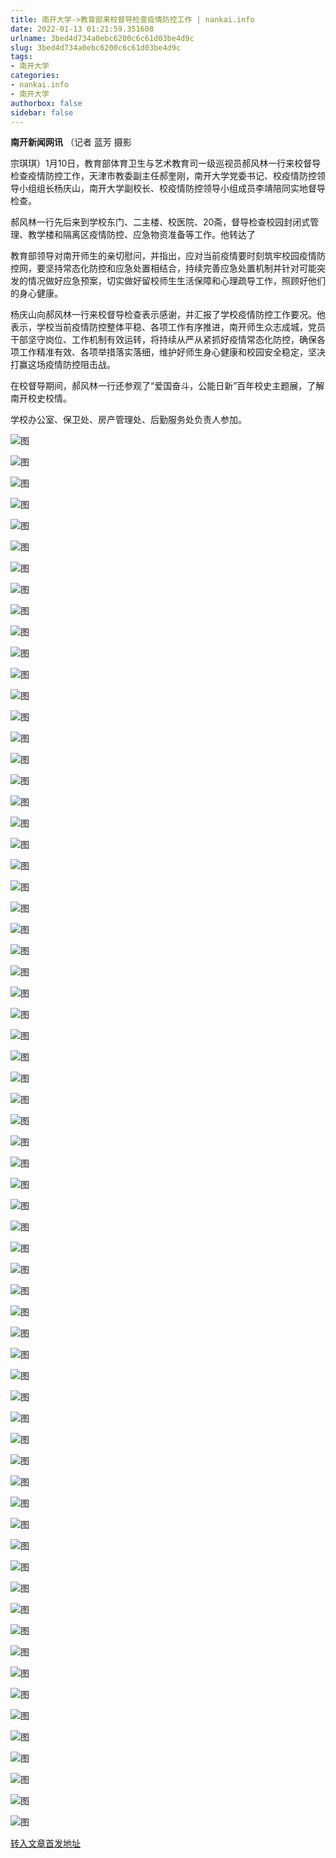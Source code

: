 ```yaml
---
title: 南开大学->教育部来校督导检查疫情防控工作 | nankai.info
date: 2022-01-13 01:21:59.351608
urlname: 3bed4d734a0ebc6200c6c61d03be4d9c
slug: 3bed4d734a0ebc6200c6c61d03be4d9c
tags: 
- 南开大学
categories:
- nankai.info
- 南开大学
authorbox: false
sidebar: false
---
```

**南开新闻网讯** （记者 蓝芳 摄影

宗琪琪）1月10日，教育部体育卫生与艺术教育司一级巡视员郝风林一行来校督导检查疫情防控工作，天津市教委副主任郝奎刚，南开大学党委书记、校疫情防控领导小组组长杨庆山，南开大学副校长、校疫情防控领导小组成员李靖陪同实地督导检查。

郝风林一行先后来到学校东门、二主楼、校医院、20斋，督导检查校园封闭式管理、教学楼和隔离区疫情防控、应急物资准备等工作。他转达了
<!--more-->
教育部领导对南开师生的亲切慰问，并指出，应对当前疫情要时刻筑牢校园疫情防控网，要坚持常态化防控和应急处置相结合，持续完善应急处置机制并针对可能突发的情况做好应急预案，切实做好留校师生生活保障和心理疏导工作，照顾好他们的身心健康。

杨庆山向郝风林一行来校督导检查表示感谢，并汇报了学校疫情防控工作要况。他表示，学校当前疫情防控整体平稳、各项工作有序推进，南开师生众志成城，党员干部坚守岗位、工作机制有效运转，将持续从严从紧抓好疫情常态化防控，确保各项工作精准有效、各项举措落实落细，维护好师生身心健康和校园安全稳定，坚决打赢这场疫情防控阻击战。

在校督导期间，郝风林一行还参观了“爱国奋斗，公能日新”百年校史主题展，了解南开校史校情。

学校办公室、保卫处、房产管理处、后勤服务处负责人参加。

![图](http://news.nankai.edu.cn/ywsd/system/2022/01/10/g)

![图](http://news.nankai.edu.cn/ywsd/system/2022/01/10/p)

![图](http://news.nankai.edu.cn/ywsd/system/2022/01/10/j)

![图](http://news.nankai.edu.cn/ywsd/system/2022/01/10/)

![图](http://news.nankai.edu.cn/ywsd/system/2022/01/10/2)

![图](http://news.nankai.edu.cn/ywsd/system/2022/01/10/4)

![图](http://news.nankai.edu.cn/ywsd/system/2022/01/10/a)

![图](http://news.nankai.edu.cn/ywsd/system/2022/01/10/3)

![图](http://news.nankai.edu.cn/ywsd/system/2022/01/10/6)

![图](http://news.nankai.edu.cn/ywsd/system/2022/01/10/4)

![图](http://news.nankai.edu.cn/ywsd/system/2022/01/10/b)

![图](http://news.nankai.edu.cn/ywsd/system/2022/01/10/5)

![图](http://news.nankai.edu.cn/ywsd/system/2022/01/10/_)

![图](http://news.nankai.edu.cn/ywsd/system/2022/01/10/6)

![图](http://news.nankai.edu.cn/ywsd/system/2022/01/10/4)

![图](http://news.nankai.edu.cn/ywsd/system/2022/01/10/9)

![图](http://news.nankai.edu.cn/ywsd/system/2022/01/10/3)

![图](http://news.nankai.edu.cn/ywsd/system/2022/01/10/4)

![图](http://news.nankai.edu.cn/ywsd/system/2022/01/10/0)

![图](http://news.nankai.edu.cn/ywsd/system/2022/01/10/0)

![图](http://news.nankai.edu.cn/ywsd/system/2022/01/10/0)

![图](http://news.nankai.edu.cn/ywsd/system/2022/01/10/3)

![图](http://news.nankai.edu.cn/ywsd/system/2022/01/10/0)

![图](http://news.nankai.edu.cn/ywsd/system/2022/01/10/0)

![图](http://news.nankai.edu.cn/)

![图](http://news.nankai.edu.cn/ywsd/system/2022/01/10/9)

![图](http://news.nankai.edu.cn/ywsd/system/2022/01/10/3)

![图](http://news.nankai.edu.cn/ywsd/system/2022/01/10/4)

![图](http://news.nankai.edu.cn/)

![图](http://news.nankai.edu.cn/ywsd/system/2022/01/10/0)

![图](http://news.nankai.edu.cn/ywsd/system/2022/01/10/0)

![图](http://news.nankai.edu.cn/ywsd/system/2022/01/10/0)

![图](http://news.nankai.edu.cn/)

![图](http://news.nankai.edu.cn/ywsd/system/2022/01/10/3)

![图](http://news.nankai.edu.cn/ywsd/system/2022/01/10/0)

![图](http://news.nankai.edu.cn/ywsd/system/2022/01/10/0)

![图](http://news.nankai.edu.cn/)

![图](http://news.nankai.edu.cn/ywsd/system/2022/01/10/c)

![图](http://news.nankai.edu.cn/ywsd/system/2022/01/10/i)

![图](http://news.nankai.edu.cn/ywsd/system/2022/01/10/p)

![图](http://news.nankai.edu.cn/)

![图](http://news.nankai.edu.cn/ywsd/system/2022/01/10/n)

![图](http://news.nankai.edu.cn/ywsd/system/2022/01/10/c)

![图](http://news.nankai.edu.cn/ywsd/system/2022/01/10/)

![图](http://news.nankai.edu.cn/ywsd/system/2022/01/10/u)

![图](http://news.nankai.edu.cn/ywsd/system/2022/01/10/d)

![图](http://news.nankai.edu.cn/ywsd/system/2022/01/10/e)

![图](http://news.nankai.edu.cn/ywsd/system/2022/01/10/)

![图](http://news.nankai.edu.cn/ywsd/system/2022/01/10/i)

![图](http://news.nankai.edu.cn/ywsd/system/2022/01/10/a)

![图](http://news.nankai.edu.cn/ywsd/system/2022/01/10/k)

![图](http://news.nankai.edu.cn/ywsd/system/2022/01/10/n)

![图](http://news.nankai.edu.cn/ywsd/system/2022/01/10/a)

![图](http://news.nankai.edu.cn/ywsd/system/2022/01/10/n)

![图](http://news.nankai.edu.cn/ywsd/system/2022/01/10/)

![图](http://news.nankai.edu.cn/ywsd/system/2022/01/10/s)

![图](http://news.nankai.edu.cn/ywsd/system/2022/01/10/w)

![图](http://news.nankai.edu.cn/ywsd/system/2022/01/10/e)

![图](http://news.nankai.edu.cn/ywsd/system/2022/01/10/n)

![图](http://news.nankai.edu.cn/)

![图](http://news.nankai.edu.cn/)

![图](http://news.nankai.edu.cn/ywsd/system/2022/01/10/:)

![图](http://news.nankai.edu.cn/ywsd/system/2022/01/10/p)

![图](http://news.nankai.edu.cn/ywsd/system/2022/01/10/t)

![图](http://news.nankai.edu.cn/ywsd/system/2022/01/10/t)

![图](http://news.nankai.edu.cn/ywsd/system/2022/01/10/h)

[转入文章首发地址](http://news.nankai.edu.cn/ywsd/system/2022/01/10/030049893.shtml)